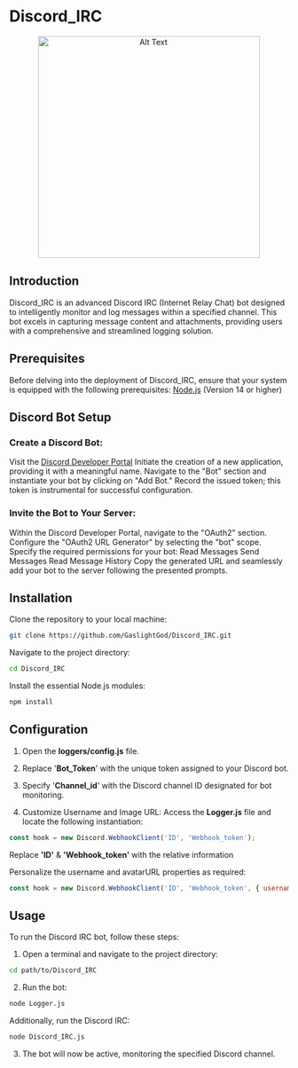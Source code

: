 # Discord_IRC
<div align="center">
  <img src="https://cdn.discordapp.com/attachments/1003507541382287503/1202621750136021023/image.png?ex=65ce1fc8&is=65bbaac8&hm=83bcf2e79e2e8a46bd19200ebc39d3d96e2c98fdcdd176629c8c848d58c1387c&" alt="Alt Text" width="400">
</div>

## Introduction

Discord_IRC is an advanced Discord IRC (Internet Relay Chat) bot designed to intelligently monitor and log messages within a specified channel. 
This bot excels in capturing message content and attachments, providing users with a comprehensive and streamlined logging solution.

## Prerequisites
Before delving into the deployment of Discord_IRC, ensure that your system is equipped with the following prerequisites:
<a target="_new" href="https://nodejs.org/">Node.js</a> (Version 14 or higher)

## Discord Bot Setup

### Create a Discord Bot:
    
Visit the <a target="_new" href="https://discord.com/developers/applications">Discord Developer Portal</a>
    Initiate the creation of a new application, providing it with a meaningful name.
    Navigate to the "Bot" section and instantiate your bot by clicking on "Add Bot."
    Record the issued token; this token is instrumental for successful configuration.
### Invite the Bot to Your Server:
 Within the Discord Developer Portal, navigate to the "OAuth2" section.
      Configure the "OAuth2 URL Generator" by selecting the "bot" scope.
      Specify the required permissions for your bot:
        Read Messages
        Send Messages
        Read Message History
      Copy the generated URL and seamlessly add your bot to the server following the presented prompts.

## Installation
Clone the repository to your local machine:

```bash
git clone https://github.com/GaslightGod/Discord_IRC.git
```
Navigate to the project directory:

```bash
cd Discord_IRC
```
Install the essential Node.js modules:
```bash
npm install
```

## Configuration
1. Open the **loggers/config.js** file.
    
2. Replace '**Bot_Token**' with the unique token assigned to your Discord bot.
    
3. Specify '**Channel_id**' with the Discord channel ID designated for bot monitoring.
    
4. Customize Username and Image URL:
       Access the **Logger.js** file and locate the following instantiation:
  ```js 
const hook = new Discord.WebhookClient('ID', 'Webhook_token');
```
  Replace **'ID'** & **'Webhook_token'** with the relative information

  Personalize the username and avatarURL properties as required:
```js
const hook = new Discord.WebhookClient('ID', 'Webhook_token', { username: 'YourUsername', avatarURL: 'YourImageURL' });
```
## Usage
To run the Discord IRC bot, follow these steps:

1. Open a terminal and navigate to the project directory:

```bash 
cd path/to/Discord_IRC
```
2. Run the bot:
```bash
node Logger.js
```
Additionally, run the Discord IRC:
```bash
node Discord_IRC.js
```
3. The bot will now be active, monitoring the specified Discord channel.
